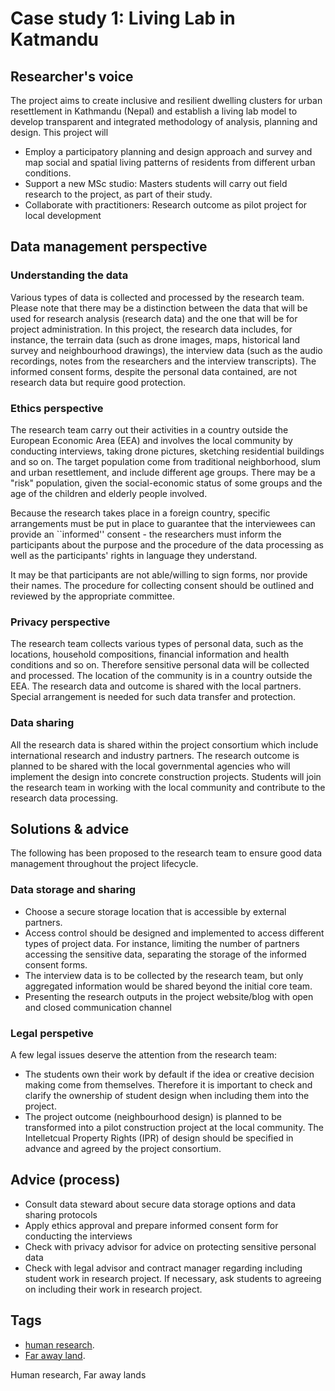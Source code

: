 # Case study 1: Living Lab in Katmandu

## Researcher's voice

The project aims to create inclusive and resilient dwelling clusters for urban resettlement in Kathmandu (Nepal) and establish a living lab model to develop transparent and integrated methodology of analysis, planning and design. This project will 
- Employ a participatory planning and design approach and survey and map social and spatial living patterns of residents from different urban conditions. 
- Support a new MSc studio: Masters students will carry out field research to the project, as part of their study. 
- Collaborate with practitioners: Research outcome as pilot project for local development

## Data management perspective

### Understanding the data

Various types of data is collected and processed by the research team. Please note that there may be a distinction between the data that will be used for research analysis (research data) and the one that will be for project administration. In this project, the research data includes, for instance, the terrain data (such as drone images, maps, historical land survey and neighbourhood drawings), the interview data (such as the audio recordings, notes from the researchers and the interview transcripts). The informed consent forms, despite the personal data contained, are not research data but require good protection.  

### Ethics perspective

The research team carry out their activities in a country outside the European Economic Area (EEA) and involves the local community by conducting interviews, taking drone pictures, sketching residential buildings and so on. The target population come from traditional neighborhood, slum and urban resettlement, and include different age groups. There may be a "risk" population, given the social-economic status of some groups and the age of the children and elderly people involved.

Because the research takes place in a foreign country, specific arrangements must be put in place to guarantee that the interviewees can provide an ``informed'' consent - the researchers must inform the participants about the purpose and the procedure of the data processing as well as the participants' rights in language they understand. 

It may be that participants are not able/willing to sign forms, nor provide their names. The procedure for collecting consent should be outlined and reviewed by the appropriate committee. 

### Privacy perspective

The research team collects various types of personal data, such as the locations, household compositions, financial information and health conditions and so on. Therefore sensitive personal data will be collected and processed. The location of the community is in a country outside the EEA. The research data and outcome is shared with the local partners. Special arrangement is needed for such data transfer and protection. 

### Data sharing

All the research data is shared within the project consortium which include international research and industry partners. The research outcome is planned to be shared with the local governmental agencies who will implement the design into concrete construction projects. Students will join the research team in working with the local community and contribute to the research data processing. 

## Solutions & advice
The following has been proposed to the research team to ensure good data management throughout the project lifecycle.

### Data storage and sharing
- Choose a secure storage location that is accessible by external partners. 
- Access control should be designed and implemented to access different types of project data. For instance, limiting the number of partners accessing the sensitive data, separating the storage of the informed consent forms. 
- The interview data is to be collected by the research team, but only aggregated information would be shared beyond the initial core team. 
- Presenting the research outputs in the project website/blog with open and closed communication channel

### Legal perspetive
A few legal issues deserve the attention from the research team:
- The students own their work by default if the idea or creative decision making come from themselves. Therefore it is important to check and clarify the ownership of student design when including them into the project. 
- The project outcome (neighbourhood design) is planned to be transformed into a pilot construction project at the local community. The Intelletcual Property Rights (IPR) of design should be specified in advance and agreed by the project consortium. 

## Advice (process)
- Consult data steward about secure data storage options and data sharing protocols
- Apply ethics approval and prepare informed consent form for conducting the interviews
- Check with privacy advisor for advice on protecting sensitive personal data
- Check with legal advisor and contract manager regarding including student work in research project. If necessary, ask students to agreeing on including their work in research project. 

## Tags 
- [human research](https://nzr.github.io/DS-BOK/search.html?q=human+research).
- [Far away land](https://nzr.github.io/DS-BOK/search.html?q=far+away+land).

Human research, Far away lands
